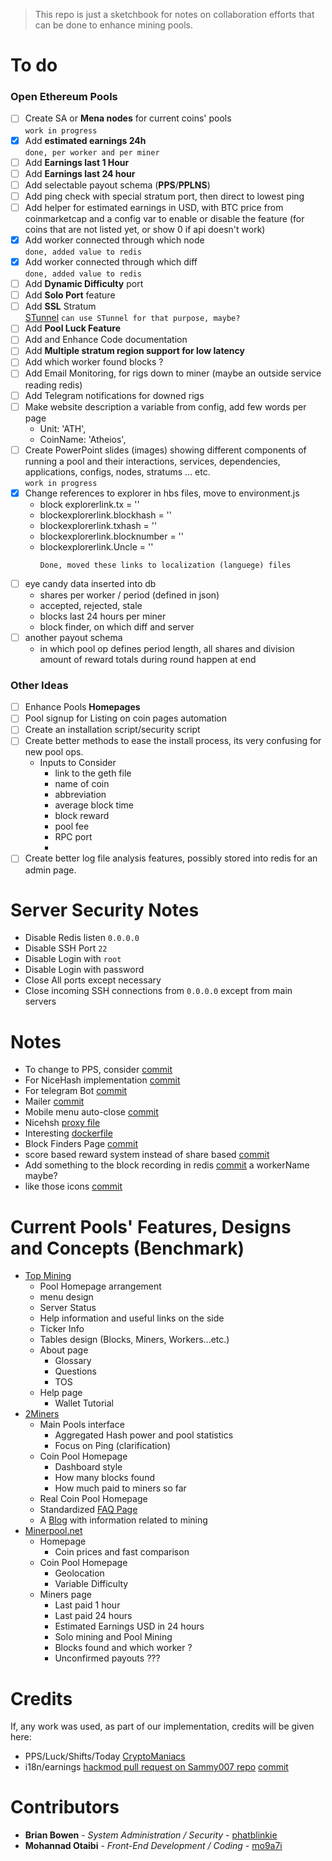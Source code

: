> This repo is just a sketchbook for notes on collaboration efforts that can be done to enhance mining pools.

# To do
### Open Ethereum Pools
- [ ] Create SA or **Mena nodes** for current coins' pools  
      ```
      work in progress
      ```
- [x] Add **estimated earnings 24h**  
      ```
      done, per worker and per miner
      ```
- [ ] Add **Earnings last 1 Hour**
- [ ] Add **Earnings last 24 hour**
- [ ] Add selectable payout schema (**PPS**/**PPLNS**)
- [ ] Add ping check with special stratum port, then direct to lowest ping
- [ ] Add helper for estimated earnings in USD, with BTC price from coinmarketcap and a config var to enable or disable the feature (for coins that are not listed yet, or show 0 if api doesn't work)
- [x] Add worker connected through which node  
      ```
      done, added value to redis
      ```
- [x] Add worker connected through which diff  
      ```
      done, added value to redis
      ```
- [ ] Add **Dynamic Difficulty** port
- [ ] Add **Solo Port** feature
- [ ] Add **SSL** Stratum  
      [STunnel](https://www.digitalocean.com/community/tutorials/how-to-encrypt-traffic-to-redis-with-stunnel-on-ubuntu-16-04#what-is-stunnel)
      ```
      can use STunnel for that purpose, maybe?
      ```
- [ ] Add **Pool Luck Feature**
- [ ] Add and Enhance Code documentation
- [ ] Add **Multiple stratum region support for low latency**
- [ ] Add which worker found blocks ?
- [ ] Add Email Monitoring, for rigs down to miner (maybe an outside service reading redis)
- [ ] Add Telegram notifications for downed rigs
- [ ] Make website description a variable from config, add few words per page
  - Unit: 'ATH',
  - CoinName: 'Atheios',
- [ ] Create PowerPoint slides (images) showing different components of running a pool and their interactions, services, dependencies, applications, configs, nodes, stratums … etc.  
      ```
      work in progress
      ```
- [x] Change references to explorer in hbs files, move to environment.js
  - block explorerlink.tx = ''
  - blockexplorerlink.blockhash = ''
  - blockexplorerlink.txhash = ''
  - blockexplorerlink.blocknumber = ''
  - blockexplorerlink.Uncle = ''  
    ```
    Done, moved these links to localization (languege) files
    ```
- [ ] eye candy data inserted into db
  - shares per worker / period (defined in json)
  - accepted, rejected, stale
  - blocks last 24 hours per miner
  - block finder, on which diff and server
- [ ] another payout schema
  - in which pool op defines period length, all shares and division amount of reward totals during round happen at end


### Other Ideas
- [ ] Enhance Pools **Homepages**
- [ ] Pool signup for Listing on coin pages automation
- [ ] Create an installation script/security script
- [ ] Create better methods to ease the install process, its very confusing for new pool ops.
  - Inputs to Consider
    - link to the geth file
    - name of coin
    - abbreviation
    - average block time
    - block reward
    - pool fee
    - RPC port
    -
- [ ] Create better log file analysis features, possibly stored into redis for an admin page.

# Server Security Notes
- Disable Redis listen `0.0.0.0`
- Disable SSH Port `22`
- Disable Login with `root`
- Disable Login with password
- Close All ports except necessary
- Close incoming SSH connections from `0.0.0.0` except from main servers

# Notes
- To change to PPS, consider [commit](https://github.com/sammy007/open-ethereum-pool/commit/b453d0b6c345a78ff682d38aaa2a019c36522233)
- For NiceHash implementation [commit](https://github.com/sammy007/open-ethereum-pool/compare/master...yuanxing008:master)
- For telegram Bot [commit](https://github.com/sammy007/open-ethereum-pool/commit/20a3135a78fbe501988264cdab14d0eaae7e7ed6)
- Mailer [commit](https://github.com/sammy007/open-ethereum-pool/compare/master...siddharth-singhal:master)
- Mobile menu auto-close [commit](https://github.com/ethersocial/ethersocial-pool/commit/fbb85e43a173cb19531dc2b270dde1d7c57242f9)
- Nicehsh [proxy file](https://github.com/GRinvest/open-ethereum-pool/blob/b521a98993a4dfbcd47cf7cec8851097762733cf/proxy/stratum_nicehash.go)
- Interesting [dockerfile](https://github.com/deacix/open-ethereum-pool/blob/f86f4a3fa782df0c48ceddc53377f9d3c3b2b030/docker/Dockerfile)
- Block Finders Page [commit](https://github.com/sammy007/open-ethereum-pool/commit/72ccff15de8dbef1bff08922bfedd6ab3936b615)
- score based reward system instead of share based [commit](https://github.com/sammy007/open-ethereum-pool/commit/97c682b37589ed5d9955ca327bea56ab0135ff98)
- Add something to the block recording in redis [commit](https://github.com/sammy007/open-ethereum-pool/commit/9a97a89e4673759ae0850210006b12eb164b3d72) a workerName maybe?
- like those icons [commit](https://github.com/sammy007/open-ethereum-pool/commit/a84c4e24a23b3d04c22a3855f07f8feb12e00861)

# Current Pools' Features, Designs and Concepts (Benchmark)
- [Top Mining](https://clo.topmining.co.kr/)
  - Pool Homepage arrangement
  - menu design
  - Server Status
  - Help information and useful links on the side
  - Ticker Info
  - Tables design (Blocks, Miners, Workers...etc.)
  - About page
    - Glossary
    - Questions
    - TOS
  - Help page
    - Wallet Tutorial
- [2Miners](https://2miners.com/)
  - Main Pools interface
    - Aggregated Hash power and pool statistics
    - Focus on Ping (clarification)
  - Coin Pool Homepage
    - Dashboard style
    - How many blocks found
    - How much paid to miners so far
  - Real Coin Pool Homepage
  - Standardized [FAQ Page](https://2miners.com/faq)
  - A [Blog](https://2miners.com/blog/how-the-mining-pool-works-pplns-vs-solo/) with information related to mining
- [Minerpool.net](http://minerpool.net/)
  - Homepage
    - Coin prices and fast comparison
  - Coin Pool Homepage
    - Geolocation
    - Variable Difficulty
  - Miners page
    - Last paid 1 hour
    - Last paid 24 hours
    - Estimated Earnings USD in 24 hours
    - Solo mining and Pool Mining
    - Blocks found and which worker ?
    - Unconfirmed payouts ???

# Credits
If, any work was used, as part of our implementation, credits will be given here:
- PPS/Luck/Shifts/Today [CryptoManiacs](https://github.com/CryptoManiac/open-ethereum-pool-pps)
- i18n/earnings [hackmod pull request on Sammy007 repo](https://github.com/sammy007/open-ethereum-pool/pull/336) [commit](https://github.com/sammy007/open-ethereum-pool/commit/81d2360bccce017ffb5b0e5cf418f7a8a8965b6b)

# Contributors
* **Brian Bowen** - *System Administration / Security* - [phatblinkie](https://github.com/phatblinkie)
* **Mohannad Otaibi** - *Front-End Development / Coding* - [mo9a7i](https://github.com/mo9a7i)
